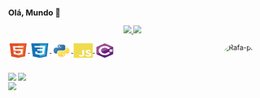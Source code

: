 ### Olá, Mundo 👋

<div align="center">
  <a href="https://github.com/edumes">
  <img height="180em" src="https://github-readme-stats.vercel.app/api?username=edumes&show_icons=true&theme=dark&include_all_commits=true&count_private=true"/>
  <img height="180em" src="https://github-readme-stats.vercel.app/api/top-langs/?username=edumes&layout=compact&langs_count=7&theme=dark"/>
</div>
<div style="display: inline_block"><br>
  <img align="center" alt="Edu-HTML" height="30" width="40" src="https://raw.githubusercontent.com/devicons/devicon/master/icons/html5/html5-original.svg">
  <img align="center" alt="Edu-CSS" height="30" width="40" src="https://raw.githubusercontent.com/devicons/devicon/master/icons/css3/css3-original.svg">
  <img align="center" alt="Edu-Python" height="30" width="40" src="https://raw.githubusercontent.com/devicons/devicon/master/icons/python/python-original.svg">
  <img align="center" alt="Edu-Js" height="30" width="40" src="https://raw.githubusercontent.com/devicons/devicon/master/icons/javascript/javascript-plain.svg">
  <img align="center" alt="Edu-Csharp" height="30" width="40" src="https://raw.githubusercontent.com/devicons/devicon/master/icons/csharp/csharp-original.svg">
  <img align="right" alt="Rafa-pic" height="150" style="border-radius:50px;" src="https://www.cnnbrasil.com.br/wp-content/uploads/sites/12/Reuters_Direct_Media/BrazilOnlineReportTechnologyNews/tagreuters.com2022binary_LYNXNPEI3D0RJ-FILEDIMAGE.jpg?w=876&h=484&crop=1">
</div>
  
  ##
  
 <div> 
  <a href="https://instagram.com/edumes.py" target="_blank"><img src="https://img.shields.io/badge/-Instagram-%23E4405F?style=for-the-badge&logo=instagram&logoColor=white" target="_blank"></a>
  <a href="https://www.linkedin.com/in/edumesz/" target="_blank"><img src="https://img.shields.io/badge/-LinkedIn-%230077B5?style=for-the-badge&logo=linkedin&logoColor=white" target="_blank"></a>
</div>
<a href = "mailto:dev.eduardosantarosa@gmail.com"><img src="https://img.shields.io/badge/-Gmail-%23333?style=for-the-badge&logo=gmail&logoColor=white" target="_blank"></a>
